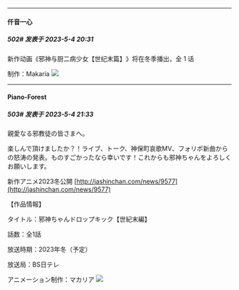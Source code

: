 
*****

####  仟音一心  
##### 502#       发表于 2023-5-4 20:31

新作动画《邪神与厨二病少女【世纪末篇】​》将在冬季播出，全 1 话

制作：Makaria
<img src="https://p.sda1.dev/11/8fc5f39137f7fa89a352b4c40685e3a2/CMP_20230504203023573.jpg" referrerpolicy="no-referrer">


*****

####  Piano-Forest  
##### 503#       发表于 2023-5-4 21:33

親愛なる邪教徒の皆さまへ。

楽しんで頂けましたか？！ライブ、トーク、神保町哀歌MV、フォリポ新曲からの怒涛の発表。ものすごかったなら幸いです！これからも邪神ちゃんをよろしくお願いします。

新作アニメ2023冬公開
[http://jashinchan.com/news/9577](http://jashinchan.com/news/9577)

【作品情報】

タイトル：邪神ちゃんドロップキック【世紀末編】

話数：全1話

放送時期：2023年冬（予定）

放送局：BS日テレ

アニメーション制作：マカリア
<img src="https://p.sda1.dev/11/d7f6ddb071206b44836eb87a915a4067/全体キービジュ-230504-1024x657.png" referrerpolicy="no-referrer">

